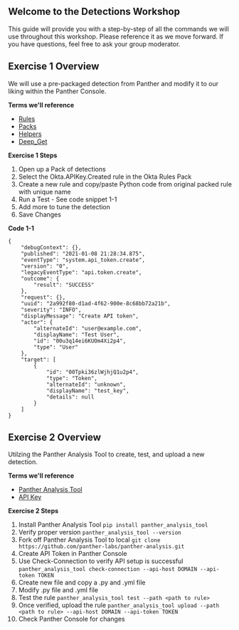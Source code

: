 ## Welcome to the Detections Workshop
This guide will provide you with a step-by-step of all the commands we will use throughout this workshop. Please reference it as we move forward. If you have questions, feel free to ask your group moderator.

## Exercise 1 Overview
We will use a pre-packaged detection from Panther and modify it to our liking within the Panther Console.

**Terms we'll reference**
- [Rules](https://docs.panther.com/writing-detections/rules)
- [Packs](https://docs.panther.com/writing-detections/detection-packs)
- [Helpers](https://docs.panther.com/writing-detections/globals?q=helpers)
- [Deep_Get](https://docs.panther.com/writing-detections#accessing-nested-fields-safely)

**Exercise 1 Steps**
1. Open up a Pack of detections
2. Select the Okta.APIKey.Created rule in the Okta Rules Pack
3. Create a new rule and copy/paste Python code from original packed rule with unique name
4. Run a Test - See code snippet 1-1
5. Add more to tune the detection 
6. Save Changes


**Code 1-1**
```
{
	"debugContext": {},
	"published": "2021-01-08 21:28:34.875",
	"eventType": "system.api_token.create",
	"version": "0",
	"legacyEventType": "api.token.create",
	"outcome": {
		"result": "SUCCESS"
	},
	"request": {},
	"uuid": "2a992f80-d1ad-4f62-900e-8c68bb72a21b",
	"severity": "INFO",
	"displayMessage": "Create API token",
	"actor": {
		"alternateId": "user@example.com",
		"displayName": "Test User",
		"id": "00u3q14ei6KUOm4Xi2p4",
		"type": "User"
	},
	"target": [
		{
			"id": "00Tpki36zlWjhjQ1u2p4",
			"type": "Token",
			"alternateId": "unknown",
			"displayName": "test_key",
			"details": null
		}
	]
}
```

## Exercise 2 Overview
Utilzing the Panther Analysis Tool to create, test, and upload a new detection. 


**Terms we'll reference**
- [Panther Analysis Tool](https://docs.panther.com/panther-developer-workflows/panther-analysis-tool#overview)
- [API Key](https://docs.panther.com/panther-developer-workflows/api#how-to-use-panthers-api)


**Exercise 2 Steps**
1. Install Panther Analysis Tool 
```pip install panther_analysis_tool```
2. Verify proper version 
```panther_analysis_tool --version```
3. Fork off Panther Analysis Tool to local 
```git clone https://github.com/panther-labs/panther-analysis.git```
4. Create API Token in Panther Console 
5. Use Check-Connection to verify API setup is successful
```panther_analysis_tool check-connection --api-host DOMAIN --api-token TOKEN```
6. Create new file and copy a .py and .yml file
7. Modify .py file and .yml file
8. Test the rule
```panther_analysis_tool test --path <path to rule>```
9. Once verified, upload the rule
```panther_analysis_tool upload --path <path to rule> --api-host DOMAIN --api-token TOKEN```
10. Check Panther Console for changes


